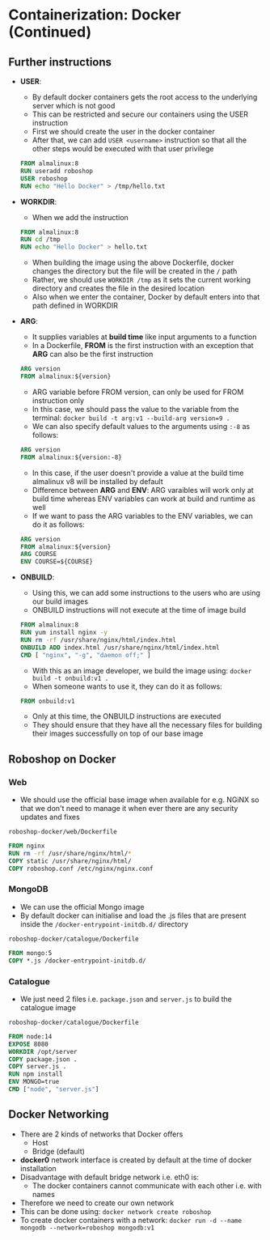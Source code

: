 # Containerization: Docker (Continued)

## Further instructions

- **USER**:
  - By default docker containers gets the root access to the underlying server which is not good
  - This can be restricted and secure our containers using the USER instruction
  - First we should create the user in the docker container
  - After that, we can add `USER <username>` instruction so that all the other steps would be executed with that user privilege

  ```Dockerfile
  FROM almalinux:8
  RUN useradd roboshop
  USER roboshop
  RUN echo "Hello Docker" > /tmp/hello.txt
  ```

- **WORKDIR**:
  - When we add the instruction
  
  ```Dockerfile
  FROM almalinux:8
  RUN cd /tmp
  RUN echo "Hello Docker" > hello.txt
  ```
  
  - When building the image using the above Dockerfile, docker changes the directory but the file will be created in the `/` path
  - Rather, we should use `WORKDIR /tmp` as it sets the current working directory and creates the file in the desired location
  - Also when we enter the container, Docker by default enters into that path defined in WORKDIR

- **ARG**:
  - It supplies variables at **build time** like input arguments to a function
  - In a Dockerfile, **FROM** is the first instruction with an exception that **ARG** can also be the first instruction
  
  ```Dockerfile
  ARG version
  FROM almalinux:${version}
  ```

  - ARG variable before FROM version, can only be used for FROM instruction only
  - In this case, we should pass the value to the variable from the terminal: `docker build -t arg:v1 --build-arg version=9 .`
  - We can also specify default values to the arguments using `:-8` as follows:

  ```Dockerfile
  ARG version
  FROM almalinux:${version:-8}
  ```

  - In this case, if the user doesn't provide a value at the build time almalinux v8 will be installed by default
  - Difference between **ARG** and **ENV**: ARG varaibles will work only at build time whereas ENV variables can work at build and runtime as well
  - If we want to pass the ARG variables to the ENV variables, we can do it as follows:

  ```Dockerfile
  ARG version
  FROM almalinux:${version}
  ARG COURSE
  ENV COURSE=${COURSE}
  ```

- **ONBUILD**:
  - Using this, we can add some instructions to the users who are using our build images
  - ONBUILD instructions will not execute at the time of image build

  ```Dockerfile
  FROM almalinux:8
  RUN yum install nginx -y
  RUN rm -rf /usr/share/nginx/html/index.html
  ONBUILD ADD index.html /usr/share/nginx/html/index.html
  CMD [ "nginx", "-g", "daemon off;" ]
  ```

  - With this as an image developer, we build the image using: `docker build -t onbuild:v1 .`
  - When someone wants to use it, they can do it as follows:

  ```Dockerfile
  FROM onbuild:v1
  ```

  - Only at this time, the ONBUILD instructions are executed
  - They should ensure that they have all the necessary files for building their images successfully on top of our base image

## Roboshop on Docker

### Web

- We should use the official base image when available for e.g. NGiNX so that we don't need to manage it when ever there are any security updates and fixes

`roboshop-docker/web/Dockerfile`

```Dockerfile
FROM nginx
RUN rm -rf /usr/share/nginx/html/*
COPY static /usr/share/nginx/html/
COPY roboshop.conf /etc/nginx/nginx.conf
```

### MongoDB

- We can use the official Mongo image
- By default docker can initialise and load the .js files that are present inside the `/docker-entrypoint-initdb.d/` directory

`roboshop-docker/catalogue/Dockerfile`

```Dockerfile
FROM mongo:5
COPY *.js /docker-entrypoint-initdb.d/
```

### Catalogue

- We just need 2 files i.e. `package.json` and `server.js` to build the catalogue image

`roboshop-docker/catalogue/Dockerfile`

```Dockerfile
FROM node:14
EXPOSE 8080
WORKDIR /opt/server
COPY package.json .
COPY server.js .
RUN npm install
ENV MONGO=true
CMD ["node", "server.js"]
```

## Docker Networking

- There are 2 kinds of networks that Docker offers
  - Host
  - Bridge (default)
- **docker0** network interface is created by default at the time of docker installation
- Disadvantage with default bridge network i.e. eth0 is:
  - The docker containers cannot communicate with each other i.e. with names
- Therefore we need to create our own network
- This can be done using: `docker network create roboshop`
- To create docker containers with a network: `docker run -d --name mongodb --network=roboshop mongodb:v1`
